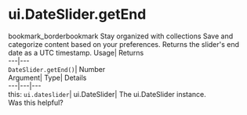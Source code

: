  
#  ui.DateSlider.getEnd
bookmark_borderbookmark Stay organized with collections  Save and categorize content based on your preferences.
Returns the slider's end date as a UTC timestamp. 
Usage| Returns  
---|---  
`DateSlider.getEnd()`| Number  
Argument| Type| Details  
---|---|---  
this: `ui.dateslider`| ui.DateSlider| The ui.DateSlider instance.  
Was this helpful?
